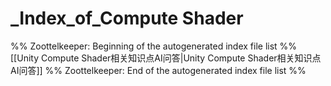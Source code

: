 # _Index_of_Compute Shader
%% Zoottelkeeper: Beginning of the autogenerated index file list  %%
 [[Unity Compute Shader相关知识点AI问答|Unity Compute Shader相关知识点AI问答]]
%% Zoottelkeeper: End of the autogenerated index file list  %%
